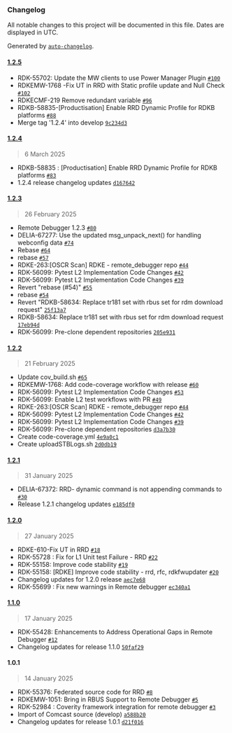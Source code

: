 ### Changelog

All notable changes to this project will be documented in this file. Dates are displayed in UTC.

Generated by [`auto-changelog`](https://github.com/CookPete/auto-changelog).

#### [1.2.5](https://github.com/rdkcentral/remote_debugger/compare/1.2.4...1.2.5)

- RDK-55702: Update the MW clients to use Power Manager Plugin [`#100`](https://github.com/rdkcentral/remote_debugger/pull/100)
- RDKEMW-1768 -Fix UT in RRD with Static profile update and Null Check [`#102`](https://github.com/rdkcentral/remote_debugger/pull/102)
- RDKECMF-219 Remove redundant variable [`#96`](https://github.com/rdkcentral/remote_debugger/pull/96)
- RDKB-58835-[Productisation] Enable RRD Dynamic Profile for RDKB platforms [`#88`](https://github.com/rdkcentral/remote_debugger/pull/88)
- Merge tag '1.2.4' into develop [`9c234d3`](https://github.com/rdkcentral/remote_debugger/commit/9c234d33e7649424a503259411c749e024e8d986)

#### [1.2.4](https://github.com/rdkcentral/remote_debugger/compare/1.2.3...1.2.4)

> 6 March 2025

- RDKB-58835  : [Productisation] Enable RRD Dynamic Profile for RDKB platforms [`#83`](https://github.com/rdkcentral/remote_debugger/pull/83)
- 1.2.4 release changelog updates [`d167642`](https://github.com/rdkcentral/remote_debugger/commit/d167642d7f037c2255d94e2e2ed36f2151defef3)

#### [1.2.3](https://github.com/rdkcentral/remote_debugger/compare/1.2.2...1.2.3)

> 26 February 2025

- Remote Debugger 1.2.3 [`#80`](https://github.com/rdkcentral/remote_debugger/pull/80)
- DELIA-67277: Use the updated msg_unpack_next() for handling webconfig data  [`#74`](https://github.com/rdkcentral/remote_debugger/pull/74)
- Rebase [`#64`](https://github.com/rdkcentral/remote_debugger/pull/64)
- rebase [`#57`](https://github.com/rdkcentral/remote_debugger/pull/57)
- RDKE-263:[OSCR Scan] RDKE - remote_debugger repo [`#44`](https://github.com/rdkcentral/remote_debugger/pull/44)
-    RDK-56099: Pytest L2 Implementation Code Changes [`#42`](https://github.com/rdkcentral/remote_debugger/pull/42)
- RDK-56099: Pytest L2 Implementation Code Changes [`#39`](https://github.com/rdkcentral/remote_debugger/pull/39)
- Revert "rebase (#54)" [`#55`](https://github.com/rdkcentral/remote_debugger/pull/55)
- rebase [`#54`](https://github.com/rdkcentral/remote_debugger/pull/54)
- Revert "RDKB-58634: Replace tr181 set with rbus set for rdm download request" [`25f13a7`](https://github.com/rdkcentral/remote_debugger/commit/25f13a75102d0a68b7bb7c40d0ecc84a6e9de993)
- RDKB-58634: Replace tr181 set with rbus set for rdm download request [`17eb94d`](https://github.com/rdkcentral/remote_debugger/commit/17eb94df5fddaf253cd9a216be8eebc0116dbe0b)
- RDK-56099: Pre-clone dependent repositories [`205e931`](https://github.com/rdkcentral/remote_debugger/commit/205e93195e5c7513116eb13b79248030ceeaaf5a)

#### [1.2.2](https://github.com/rdkcentral/remote_debugger/compare/1.2.1...1.2.2)

> 21 February 2025

- Update cov_build.sh [`#65`](https://github.com/rdkcentral/remote_debugger/pull/65)
- RDKEMW-1768: Add code-coverage workflow with release [`#60`](https://github.com/rdkcentral/remote_debugger/pull/60)
- RDK-56099: Pytest L2 Implementation Code Changes [`#53`](https://github.com/rdkcentral/remote_debugger/pull/53)
- RDK-56099: Enable L2 test workflows with PR [`#49`](https://github.com/rdkcentral/remote_debugger/pull/49)
- RDKE-263:[OSCR Scan] RDKE - remote_debugger repo [`#44`](https://github.com/rdkcentral/remote_debugger/pull/44)
-    RDK-56099: Pytest L2 Implementation Code Changes [`#42`](https://github.com/rdkcentral/remote_debugger/pull/42)
- RDK-56099: Pytest L2 Implementation Code Changes [`#39`](https://github.com/rdkcentral/remote_debugger/pull/39)
- RDK-56099: Pre-clone dependent repositories [`d3a7b30`](https://github.com/rdkcentral/remote_debugger/commit/d3a7b3099cec688061e8612fd679a5dcb902c45a)
- Create code-coverage.yml [`4e9a0c1`](https://github.com/rdkcentral/remote_debugger/commit/4e9a0c16d2e787a791e43b4f796d237b5300aab2)
- Create uploadSTBLogs.sh [`2d0db19`](https://github.com/rdkcentral/remote_debugger/commit/2d0db196b033d27bb0e3f63364c90ea0cbc17111)

#### [1.2.1](https://github.com/rdkcentral/remote_debugger/compare/1.2.0...1.2.1)

> 31 January 2025

- DELIA-67372: RRD- dynamic command is not appending commands to [`#30`](https://github.com/rdkcentral/remote_debugger/pull/30)
- Release 1.2.1 changelog updates [`e185df0`](https://github.com/rdkcentral/remote_debugger/commit/e185df0ce81094e4563c94435af95d01641c9670)

#### [1.2.0](https://github.com/rdkcentral/remote_debugger/compare/1.1.0...1.2.0)

> 27 January 2025

- RDKE-610-Fix UT in RRD [`#18`](https://github.com/rdkcentral/remote_debugger/pull/18)
- RDK-55728 : Fix for L1 Unit test Failure - RRD [`#22`](https://github.com/rdkcentral/remote_debugger/pull/22)
- RDK-55158: Improve code stability [`#19`](https://github.com/rdkcentral/remote_debugger/pull/19)
- RDK-55158: [RDKE] Improve code stability - rrd, rfc, rdkfwupdater [`#20`](https://github.com/rdkcentral/remote_debugger/pull/20)
- Changelog updates for 1.2.0 release [`aec7e68`](https://github.com/rdkcentral/remote_debugger/commit/aec7e682318d29ffdbf231a69a1c541b541ede58)
- RDK-55699 : Fix new warnings in Remote debugger [`ec340a1`](https://github.com/rdkcentral/remote_debugger/commit/ec340a1e41114811706b036736ff3b3ab824c3d2)

#### [1.1.0](https://github.com/rdkcentral/remote_debugger/compare/1.0.1...1.1.0)

> 17 January 2025

- RDK-55428: Enhancements to Address Operational Gaps in Remote Debugger [`#12`](https://github.com/rdkcentral/remote_debugger/pull/12)
- Changelog updates for release 1.1.0 [`50faf29`](https://github.com/rdkcentral/remote_debugger/commit/50faf295f01add4b79261d066bda3dcdfdb8e08e)

#### 1.0.1

> 14 January 2025

- RDK-55376: Federated source code for RRD [`#8`](https://github.com/rdkcentral/remote_debugger/pull/8)
- RDKEMW-1051: Bring in RBUS Support to Remote Debugger [`#5`](https://github.com/rdkcentral/remote_debugger/pull/5)
- RDK-52984 : Coverity framework integration for remote debugger [`#3`](https://github.com/rdkcentral/remote_debugger/pull/3)
- Import of Comcast source (develop) [`a588b20`](https://github.com/rdkcentral/remote_debugger/commit/a588b2005ca2e574f124718e91f2cedfaf681e30)
- Changelog updates for release 1.0.1 [`d21f016`](https://github.com/rdkcentral/remote_debugger/commit/d21f016184978bd15104b4bed9cb51332ee6c417)

